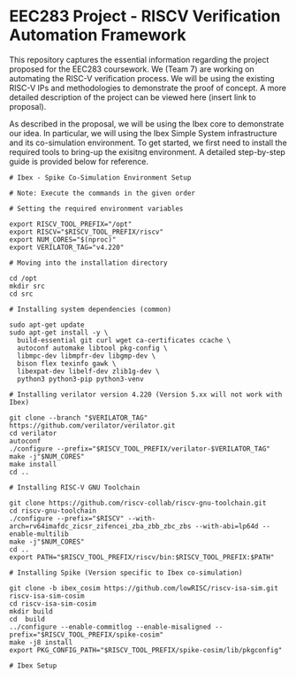 # EEC283 Project - RISCV Verification Automation Framework

This repository captures the essential information regarding the project proposed for the EEC283 coursework. We (Team 7) are working on automating the RISC-V verification process. We will be using the existing RISC-V IPs and methodologies to demonstrate the proof of concept. A more detailed description of the project can be viewed here (insert link to proposal). 

As described in the proposal, we will be using the Ibex core to demonstrate our idea. In particular, we will using the Ibex Simple System infrastructure and its co-simulation environment. To get started, we first need to install the required tools to bring-up the exisitng environment. A detailed step-by-step guide is provided below for reference.

```
# Ibex - Spike Co‑Simulation Environment Setup

# Note: Execute the commands in the given order

# Setting the required environment variables

export RISCV_TOOL_PREFIX="/opt"
export RISCV="$RISCV_TOOL_PREFIX/riscv"
export NUM_CORES="$(nproc)" 
export VERILATOR_TAG="v4.220"

# Moving into the installation directory

cd /opt
mkdir src
cd src

# Installing system dependencies (common)

sudo apt-get update
sudo apt-get install -y \
  build-essential git curl wget ca-certificates ccache \
  autoconf automake libtool pkg-config \
  libmpc-dev libmpfr-dev libgmp-dev \
  bison flex texinfo gawk \
  libexpat-dev libelf-dev zlib1g-dev \
  python3 python3-pip python3-venv

# Installing verilator version 4.220 (Version 5.xx will not work with Ibex)

git clone --branch "$VERILATOR_TAG" https://github.com/verilator/verilator.git
cd verilator
autoconf
./configure --prefix="$RISCV_TOOL_PREFIX/verilator-$VERILATOR_TAG"
make -j"$NUM_CORES"
make install
cd ..

# Installing RISC-V GNU Toolchain

git clone https://github.com/riscv-collab/riscv-gnu-toolchain.git
cd riscv-gnu-toolchain
./configure --prefix="$RISCV" --with-arch=rv64imafdc_zicsr_zifencei_zba_zbb_zbc_zbs --with-abi=lp64d --enable-multilib
make -j"$NUM_CORES"
cd ..
export PATH="$RISCV_TOOL_PREFIX/riscv/bin:$RISCV_TOOL_PREFIX:$PATH"

# Installing Spike (Version specific to Ibex co-simulation)

git clone -b ibex_cosim https://github.com/lowRISC/riscv-isa-sim.git riscv-isa-sim-cosim
cd riscv-isa-sim-cosim
mkdir build
cd  build
../configure --enable-commitlog --enable-misaligned --prefix="$RISCV_TOOL_PREFIX/spike-cosim"
make -j8 install
export PKG_CONFIG_PATH="$RISCV_TOOL_PREFIX/spike-cosim/lib/pkgconfig"

# Ibex Setup









```
